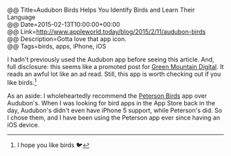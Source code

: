 @@ Title=Audubon Birds Helps You Identify Birds and Learn Their Language  
@@ Date=2015-02-13T10:00:00+00:00  
@@ Link=http://www.appleworld.today/blog/2015/2/11/audubon-birds  
@@ Description=Gotta love that app icon.  
@@ Tags=birds, apps, iPhone, iOS  

I hadn't previously used the Audubon app before seeing this article. And, full disclosure: this seems like a promoted post for [Green Mountain Digital][natureshare]. It reads an awful lot like an ad read. Still, this app is worth checking out if you like birds.[^br]

As an aside: I wholeheartedly recommend the [Peterson Birds][apple] app over Audubon's. When I was looking for bird apps in the App Store back in the day, Audubon's didn't even have iPhone 5 support, while Peterson's did. So I chose them, and I have been using the Peterson app ever since having an iOS device.

[^br]: I hope you like birds 🐦

[apple]: https://itunes.apple.com/us/app/id407825684?at=1l3vx9s
[natureshare]: http://www.natureshare.com/